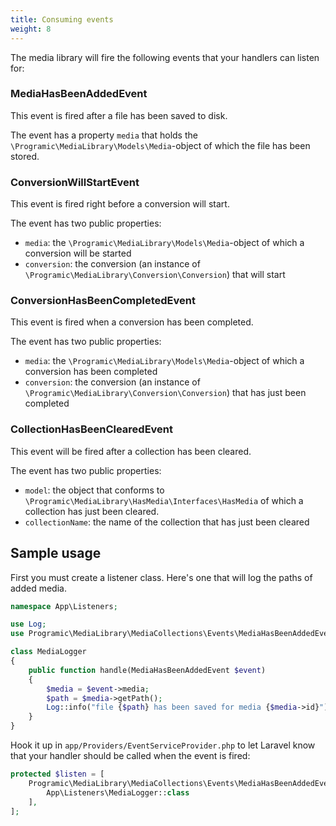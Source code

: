 ```yaml
---
title: Consuming events
weight: 8
---
```


The media library will fire the following events that your handlers can listen for:

### MediaHasBeenAddedEvent
This event is fired after a file has been saved to disk.

The event has a property `media` that holds the `\Programic\MediaLibrary\Models\Media`-object of which the file has been stored.

### ConversionWillStartEvent
This event is fired right before a conversion will start.

The event has two public properties:

- `media`: the `\Programic\MediaLibrary\Models\Media`-object of which a conversion will be started
- `conversion`: the conversion (an instance of `\Programic\MediaLibrary\Conversion\Conversion`) that will start

### ConversionHasBeenCompletedEvent
This event is fired when a conversion has been completed.

The event has two public properties:

- `media`: the `\Programic\MediaLibrary\Models\Media`-object of which a conversion has been completed
- `conversion`: the conversion (an instance of `\Programic\MediaLibrary\Conversion\Conversion`) that has just been completed

### CollectionHasBeenClearedEvent
This event will be fired after a collection has been cleared.

The event has two public properties:

- `model`:  the object that conforms to `\Programic\MediaLibrary\HasMedia\Interfaces\HasMedia` of which a collection has just been cleared.
- `collectionName`: the name of the collection that has just been cleared

## Sample usage

First you must create a listener class. Here's one that will log the paths of added media.

```php
namespace App\Listeners;

use Log;
use Programic\MediaLibrary\MediaCollections\Events\MediaHasBeenAddedEvent;

class MediaLogger
{
    public function handle(MediaHasBeenAddedEvent $event)
    {
        $media = $event->media;
        $path = $media->getPath();
        Log::info("file {$path} has been saved for media {$media->id}");
    }
}
```

Hook it up in `app/Providers/EventServiceProvider.php` to let Laravel know that your handler should be called when the event is fired:

```php
protected $listen = [
    Programic\MediaLibrary\MediaCollections\Events\MediaHasBeenAddedEvent::class => [
        App\Listeners\MediaLogger::class
    ],
];
```
